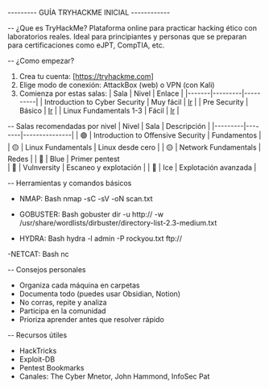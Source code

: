 --------- GUÍA TRYHACKME INICIAL ------------

-- ¿Que es TryHackMe?
Plataforma online para practicar hacking ético con laboratorios reales. Ideal para
principiantes y personas que se preparan para certificaciones como eJPT, CompTIA, etc.



-- ¿Como empezar?
1. Crea tu cuenta:
  [https://tryhackme.com]
2. Elige modo de conexión:
  AttackBox (web) o VPN (con Kali)
3. Comienza por estas salas:
  | Sala  |  Nivel  |  Enlace  |
  |-------|---------|----------|
  |  Introduction to Cyber Security  |   Muy fácil  |  [Ir](https://tryhackme.com/room.introtooffensivesecurity)  |
  |  Pre Security  |  Básico  |  [Ir](https://tryhackme.com/room/introtonetworking)  |
  |  Linux Fundamentals 1-3  |  Fácil  |  [Ir](https://tryhackme.com/module/linux-fundamentals)  |


-- Salas recomendadas por nivel
  |  Nivel  |  Sala  |  Descripción  |
  |---------|--------|---------------|
  |  🟢  |  Introduction to Offensive Security  |  Fundamentos  |
  |  🟡  |  Linux Fundamentals  |  Linux desde cero  |
  |  🟡  |  Network Fundamentals  |  Redes  |
  |  🔵  |  Blue  |  Primer pentest  
  |  🔵  |  Vulnversity  |  Escaneo y explotación  |
  |  🔴  |  Ice  |  Explotación avanzada  |


-- Herramientas y comandos básicos
- NMAP:
  Bash
  nmap -sC -sV -oN scan.txt <IP>

- GOBUSTER:
  Bash
  gobuster dir -u http://<IP> -w /usr/share/wordlists/dirbuster/directory-list-2.3-medium.txt

- HYDRA:
  Bash
  hydra -l admin -P rockyou.txt ftp://<IP>

-NETCAT:
 Bash
 nc <IP> <puerto>



 -- Consejos personales
 - Organiza cada máquina en carpetas
 - Documenta todo (puedes usar Obsidian, Notion)
 - No corras, repite y analiza
 - Participa en la comunidad
 - Prioriza aprender antes que resolver rápido


-- Recursos útiles
* HackTricks
* Exploit-DB
* Pentest Bookmarks
* Canales: The Cyber Mnetor, John Hammond, InfoSec Pat


  


